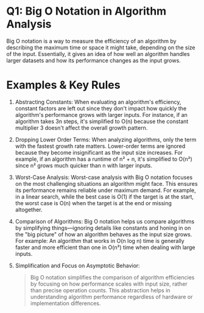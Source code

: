 # Q1:  Big O Notation in Algorithm Analysis

Big O notation is a way to measure the efficiency of an algorithm by describing the maximum time or space it might take, depending on the size of the input. Essentially, it gives an idea of how well an algorithm handles larger datasets and how its performance changes as the input grows.

# Examples & Key Rules 

1. Abstracting Constants:
   When evaluating an algorithm's efficiency, constant factors are left out since they don't impact how quickly the algorithm's performance grows with larger inputs. For instance, if an algorithm takes 3n steps, it's simplified to O(n) because the constant multiplier 3 doesn't affect the overall growth pattern.

2. Dropping Lower Order Terms:
   When analyzing algorithms, only the term with the fastest growth rate matters. Lower-order terms are ignored because they become insignificant as the input size increases. For example, if an algorithm has a runtime of n² + n, it's simplified to O(n²) since n² grows much quicker than n with larger inputs.

3. Worst-Case Analysis:
   Worst-case analysis with Big O notation focuses on the most challenging situations an algorithm might face. This ensures its performance remains reliable under maximum demand. For example, in a linear search, while the best case is O(1) if the target is at the start, the worst case is O(n) when the target is at the end or missing altogether.
   
4. Comparison of Algorithms:
   Big O notation helps us compare algorithms by simplifying things—ignoring details like constants and honing in on the "big picture" of how an algorithm behaves as the input size grows.
For example: An algorithm that works in O(n log n) time is generally faster and more efficient than one in O(n²) time when dealing with large inputs.

5. Simplification and Focus on Asymptotic Behavior:
   > Big O notation simplifies the comparison of algorithm efficiencies by focusing on how performance scales with input size, rather than precise operation counts.
   > This abstraction helps in understanding algorithm performance regardless of hardware or implementation differences.
